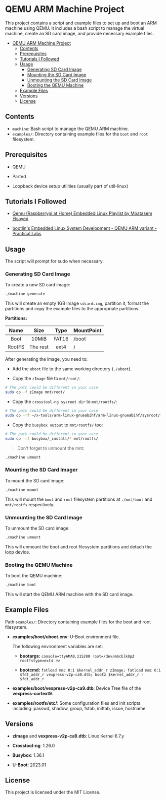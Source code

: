 # QEMU ARM Machine Project

This project contains a script and example files to set up and boot an ARM
machine using QEMU. It includes a bash script to manage the virtual machine,
create an SD card image, and provide necessary example files.

<!--toc:start-->
- [QEMU ARM Machine Project](#qemu-arm-machine-project)
  - [Contents](#contents)
  - [Prerequisites](#prerequisites)
  - [Tutorials I Followed](#tutorials-i-followed)
  - [Usage](#usage)
    - [Generating SD Card Image](#generating-sd-card-image)
    - [Mounting the SD Card Image](#mounting-the-sd-card-image)
    - [Unmounting the SD Card Image](#unmounting-the-sd-card-image)
    - [Booting the QEMU Machine](#booting-the-qemu-machine)
  - [Example Files](#example-files)
  - [Versions](#versions)
  - [License](#license)
<!--toc:end-->

## Contents

- `machine`: Bash script to manage the QEMU ARM machine.
- `examples/`: Directory containing example files for the `boot` and `root`
filesystem.

## Prerequisites

- QEMU

- Parted

- Loopback device setup utilities (usually part of util-linux)

## Tutorials I Followed

- [Qemu (Raspberrypi at Home) Embedded Linux Playlist by Moatasem Elsayed](https://youtube.com/playlist?list=PLkH1REggdbJpM0RpqpLjr_LrXoezYCGch&si=Q8vx4YyWtZrYQoQg)

- [bootlin's Embedded Linux System Development - QEMU ARM variant - Practical Labs](https://bootlin.com/doc/training/embedded-linux-qemu)

## Usage

The script will prompt for sudo when necessary.

### Generating SD Card Image

To create a new SD card image:

```sh
./machine generate
```

This will create an empty 1GB image `sdcard.img`, partition it, 
format the partitions and copy the example files to the appropriate partitions.

**Partitions:**

| Name   | Size     | Type  | MountPoint |
| :----: | :------: | :---: | :--------- |
| Boot   | 10MiB    | FAT16 | /boot      |
| RootFS | The rest | ext4  | /          |

After generating the image, you need to:

- Add the `uboot` file to the same working directory (`./uboot`).

- Copy the `zImage` file to `mnt/root/`:

```sh
# The path could be different in your case
sudo cp -f zImage mnt/root/
```

- Copy the `crosstool-ng sysroot dir` to `mnt/rootfs/`:

```sh
# The path could be different in your case
sudo cp -rf ~/x-tools/arm-linux-gnueabihf/arm-linux-gnueabihf/sysroot/* mnt/rootfs/
```

- Copy the `busybox output` to `mnt/rootfs/` too:

```sh
# The path could be different in your case
sudo cp -rf busybox/_install/* mnt/rootfs/
```

> Don't forget to unmount the mnt:

```sh
./machine umount
```

### Mounting the SD Card Imager

To mount the SD card image:

```sh
./machine mount
```

This will mount the `boot` and `root` filesystem partitions at `./mnt/boot`
and `mnt/rootfs` respectively.

### Unmounting the SD Card Image

To unmount the SD card image:

```sh
./machine umount
```

This will unmount the boot and root filesystem partitions
and detach the loop device.

### Booting the QEMU Machine

To boot the QEMU machine:

```sh
./machine boot
```

This will start the QEMU ARM machine with the SD card image.

## Example Files

Path `examples/`: Directory containing example files for the boot and root
filesystem.

- **examples/boot/uboot.env**: U-Boot environment file.

    The following environment variables are set:

    - **bootargs:** `console=ttyAMA0,115200 root=/dev/mmcblk0p2 rootfstype=ext4 rw`

    - **bootcmd:** `fatload mmc 0:1 $kernel_addr_r zImage; fatload mmc 0:1 $fdt_addr_r vexpress-v2p-ca9.dtb; bootz $kernel_addr_r - $fdt_addr_r`

- **examples/boot/vexpress-v2p-ca9.dtb**: Device Tree file of the **vexpress-cortext9**.

- **examples/rootfs/etc/**: Some configuration files and init scripts including:
    passwd, shadow, group, fstab, inittab, issue, hostname

## Versions

- **zImage** and **vexpress-v2p-ca9.dtb**: Linux Kernel 6.7.y

- **Crosstool-ng**: 1.26.0

- **Busybox**: 1.36.1

- **U-Boot**: 2023.01

## License

This project is licensed under the MIT License.
